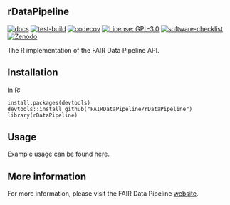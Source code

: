 ## rDataPipeline

[![docs][docs-badge]][docs-url]
[![test-build][build-badge]][bulid-url]
[![codecov][codecov-badge]][codecov-url]
[![License: GPL-3.0][licence-badge]][licence-url]
[![software-checklist][softwarechecklist-badge]][softwarechecklist-url]
[![Zenodo][zenodo-badge]][zenodo-url]

The R implementation of the FAIR Data Pipeline API.

## Installation

In R:

```{r}
install.packages(devtools)
devtools::install_github("FAIRDataPipeline/rDataPipeline")
library(rDataPipeline)
```

## Usage

Example usage can be found [here][SEIRS].

## More information

For more information, please visit the FAIR Data Pipeline 
[website][FDP].

[docs-badge]: https://img.shields.io/badge/docs-rDataPipeline-blue
[docs-url]: https://FAIRDataPipeline.github.io/rDataPipeline/
[build-badge]:https://github.com/FAIRDataPipeline/rDataPipeline/actions/workflows/test-build.yaml/badge.svg
[bulid-url]: https://github.com/FAIRDataPipeline/rDataPipeline/actions/workflows/test-build.yaml
[codecov-badge]: https://codecov.io/gh/FAIRDataPipeline/rDataPipeline/branch/main/graph/badge.svg?token=xTFk0581AY
[codecov-url]: https://codecov.io/gh/FAIRDataPipeline/rDataPipeline
[licence-badge]: https://img.shields.io/badge/licence-GPL--3-3891A6
[licence-url]: https://opensource.org/licenses/GPL-3.0
[zenodo-badge]: https://zenodo.org/badge/265575806.svg
[zenodo-url]: https://zenodo.org/badge/latestdoi/265575806
[softwarechecklist-badge]: https://img.shields.io/badge/software-checklist-3891A6
[softwarechecklist-url]: https://github.com/FAIRDataPipeline/rDataPipeline/blob/main/software-checklist.md

[FDP]: https://fairdatapipeline.github.io
[SEIRS]: https://www.fairdatapipeline.org/rSimpleModel/articles/SEIRS.html

